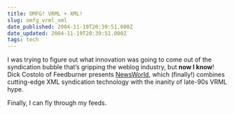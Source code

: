 ```yaml
---
title: OMFG! VRML + XML!
slug: omfg_vrml_xml
date_published: 2004-11-19T20:39:51.000Z
date_updated: 2004-11-19T20:39:51.000Z
tags: tech
---
```


I was trying to figure out what innovation was going to come out of the syndication bubble that’s gripping the weblog industry, but **now I know**! Dick Costolo of Feedburner presents [NewsWorld](http://www.burningdoor.com/dick/archives/000875.html), which (finally!) combines cutting-edge XML syndication technology with the inanity of late-90s VRML hype.

Finally, I can fly through my feeds.
